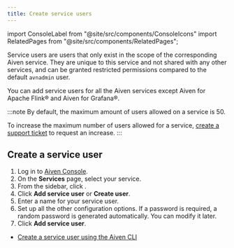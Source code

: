 ```yaml
---
title: Create service users
---
```


import ConsoleLabel from "@site/src/components/ConsoleIcons"
import RelatedPages from "@site/src/components/RelatedPages";

Service users are users that only exist in the scope of the corresponding Aiven service.
They are unique to this service and not shared with any other services,
and can be granted restricted permissions compared to the default `avnadmin`
user.

You can add service users for all the Aiven services except Aiven for Apache Flink®
and Aiven for Grafana®.

:::note
By default, the maximum amount of users allowed on a service is 50.

To increase the maximum number of users allowed for a service,
[create a support ticket](/docs/platform/howto/support) to request an increase.
:::

## Create a service user

1.  Log in to [Aiven Console](https://console.aiven.io/).
1.  On the **Services** page, select your service.
1.  From the sidebar, click <ConsoleLabel name="serviceusers"/>.
1.  Click **Add service user** or **Create user**.
1.  Enter a name for your service user.
1.  Set up all the other configuration options. If a password is required,
    a random password is generated automatically. You can modify it later.
1.  Click **Add service user**.
<!-- vale off -->

<RelatedPages/>

- [Create a service user using the Aiven CLI](/docs/tools/cli/service/user#avn-service-user-create)
